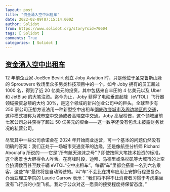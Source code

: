 ```yaml
---
layout: post
title: "资金涌入空中出租车"
date: 2022-02-09T07:15:14.000Z
author: Solidot
from: https://www.solidot.org/story?sid=70604
tags: [ Solidot ]
comments: True
categories: [ Solidot ]
---
```

<!--1644390914000-->
[资金涌入空中出租车](https://www.solidot.org/story?sid=70604)
------

<div>
12 年前企业家 JoeBen Bevirt 创立 Joby Aviation 时，只是他位于圣克鲁斯山脉的 Sproutwerx 牧场里众多另类科技项目中的一个。如今 Joby 拥有的员工超过 1000 名，得到了近 20 亿美元的投资，其中包括来自丰田的 4 亿美元以及 Uber 和 JetBlue 的大笔注资。迄今为止，Joby 获得了电动垂直起降（eVTOL）飞行器领域投资总额的大约 30%，是这个领域的新兴创业公司中的巨头。全球至少有 250 家公司正想方设法用一种新型空中出租车<a href="https://spectrum.ieee.org/evtol-aircraft" target="_blank">彻底改变城市及周边地区的交通</a>，这种模式被称为城市空中交通或者高端空中交通。Joby 高居榜首，这个领域里前七家公司总共获得了超过 50 亿美元的资金——这一数字还没有包含未披露财务状况的私营公司。<br><br>尽管其中一些公司承诺会在 2024 年开始商业运营，可一个基本的问题仍然没有明确的答案：我们正处于一场城市交通变革的边缘，还是像航空分析师 Richard Aboulafia 所说的——它是“所有航天泡沫之母”？即使按照大笔技术投资的标准，这个愿景也大胆得令人咋舌。在高峰时段，迪拜、马德里或洛杉矶等大城市的上空会挤满数百甚至数千辆 eVTOL“空中出租车”。每辆“车”里都会搭乘一名到六名乘客，这些“车”最终将是自动驾驶的。叫“车”不会比在拼车应用上安排行程更复杂。乔治亚理工学院的 Laurie Garrow 表示：“我们将不得不让消费者习惯于考虑乘坐没有飞行员的小型飞机。我对于公众对这一愿景的接受程度持保留态度。”
</div>
